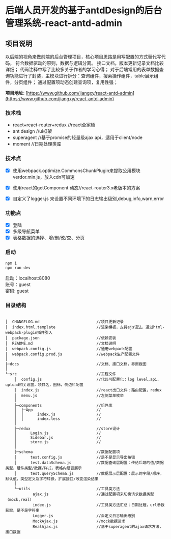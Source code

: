 # 后端人员开发的基于antdDesign的后台管理系统-react-antd-admin

## 项目说明 
以后端的视角来做前端的后台管理项目，核心项目思路是用写配置的方式替代写代码，
符合数据驱动的原则，数据与逻辑分离。
接口文档，版本更新记录文档比较详细；
代码注释中写了比较多关于作者的学习心得；
对于后端常用的表单数据查询功能进行了封装，主模块进行拆分：查询组件，搜索操作组件，table展示组件，分页组件；
通过配置项动态创建查询项，复用性强；


**项目地址**: [https://www.github.com/jiangxy/react-antd-admin](https://www.github.com/jiangxy/react-antd-admin)

### 技术栈
- react+react-router+redux  //react全家桶
- ant design  //ui框架
- superagent  //基于promise的轻量级ajax api，适用于client/node
- moment    //日期处理类库 


### 技术点
- [x] 使用webpack.optimize.CommonsChunkPlugin来提取公用模块 verdor.min.js，放入cdn可加速  
- [x] 使用react的getComponent 动态//react-router3.x老版本的方案
- [x] 自定义了logger.js 来设置不同环境下的日志输出级别,debug,info,warn,error


### 功能点
- [x] 登陆
- [x] 多级导航菜单
- [x] 表格数据的选择、增/删/改/查、分页

### 启动
```javascript
npm i 
npm run dev
```

启动：localhost:8080  <br/>
账号：guest  <br>
密码: guest


### 目录结构
```$xslt

│  CHANGELOG.md                         //项目更新记录
│  index.html.template                  //渲染模板，支持ejs语法，通过html-webpack-plugin插件引入
│  package.json                         //依赖安装
│  README.md                            //文档说明
│  webpack.config.js                    //通用webpack配置
│  webpack.config.prod.js               //webpack生产配置文件
│                                                  
├─docs                                  //文档、接口文档，界面截图
│                                                  
└─src                                   //工程文件
    │  config.js                        //代码可配置化：log level,api，upload相关设置，项目名，图标，侧边栏配置
    │  index.js                         //react出口文件：路由配置，redux
    │  menu.js                          //左侧菜单枚举
    │                                   
    ├─components                        //组件库
    │  ├─App                            //
    │  │      index.js                  //
    │  │      index.less                //
    │                                   
    ├─redux                             //store设计
    │      Login.js                     //
    │      Sidebar.js                   //
    │      store.js                     //
    │                                   
    ├─schema                            //数据配置项
    │      test.config.js               //是不是显示导出按钮
    │      test.dataSchema.js           //数据查询层配置：传给后端的值/数据类型，组件类型/数据/样式，表格内是否展示
    │      test.querySchema.js          //数据展示层配置：展示的字段/顺序，默认值，类型定义及字符转换，扩展接口/改变渲染结果
    │                                   
    └─utils                             //工具类方法
            ajax.js                     //通过配置项来切换请求数据类型（mock,real）
            index.js                    //工具类方法汇总：日期处理，url参数获取，是不是字符串
            Logger.js                   //自定义日志输出级别
            MockAjax.js                 //mock数据请求
            RealAjax.js                 //基于superagent的ajax请求方法，接口数据

```
